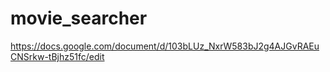 # movie_searcher

https://docs.google.com/document/d/103bLUz_NxrW583bJ2g4AJGvRAEuCNSrkw-tBjhz51fc/edit
